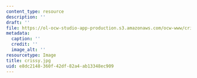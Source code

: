 ```yaml
---
content_type: resource
description: ''
draft: ''
file: https://ol-ocw-studio-app-production.s3.amazonaws.com/ocw-www/crissy.jpg
metadata:
  caption: ''
  credit: ''
  image_alt: ''
resourcetype: Image
title: crissy.jpg
uid: e8dc2148-360f-42df-82a4-ab13348ec909
---
```

